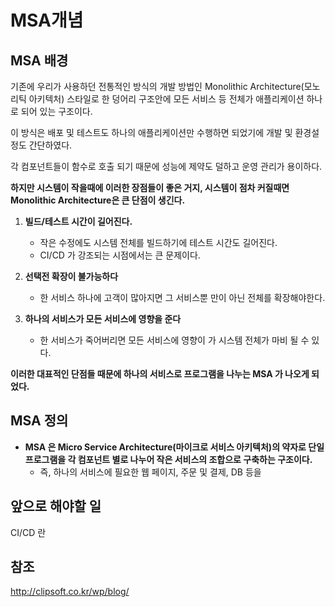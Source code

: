 # MSA개념

## MSA 배경
기존에 우리가 사용하던 전통적인 방식의 개발 방법인 Monolithic Architecture(모노리틱 아키텍처) 스타일로 한 덩어리 구조안에 모든 서비스 등 전체가 애플리케이션 하나로 되어 있는 구조이다.

이 방식은 배포 및 테스트도 하나의 애플리케이션만 수행하면 되었기에 개발 및 환경설정도 간단하였다.

각 컴포넌트들이 함수로 호출 되기 때문에 성능에 제약도 덜하고 운영 관리가 용이하다.

**하지만 시스템이 작을때에 이러한 장점들이 좋은 거지, 시스템이 점차 커질때면 Monolithic Architecture은 큰 단점이 생긴다.**

1. **빌드/테스트 시간이 길어진다.**
    + 작은 수정에도 시스템 전체를 빌드하기에 테스트 시간도 길어진다.
    + CI/CD 가 강조되는 시점에서는 큰 문제이다.

2. **선택전 확장이 불가능하다**
    + 한 서비스 하나에 고객이 많아지면 그 서비스뿐 만이 아닌 전체를 확장해야한다.

3. **하나의 서비스가 모든 서비스에 영향을 준다**
    + 한 서비스가 죽어버리면 모든 서비스에 영향이 가 시스템 전체가 마비 될 수 있다.

**이러한 대표적인 단점들 때문에 하나의 서비스로 프로그램을 나누는 MSA 가 나오게 되었다.**


## MSA 정의
+ **MSA 은 Micro Service Architecture(마이크로 서비스 아키텍처)의 약자로 단일 프로그램을 각 컴포넌트 별로 나누어 작은 서비스의 조합으로 구축하는 구조이다.**
    + 즉, 하나의 서비스에 필요한 웹 페이지, 주문 및 결제, DB 등을 



## 앞으로 해야할 일
 CI/CD 란

 ## 참조
 http://clipsoft.co.kr/wp/blog/